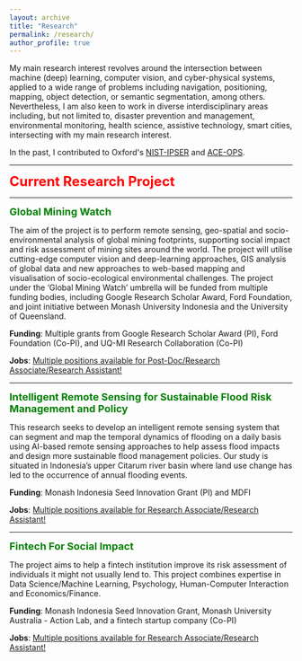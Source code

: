 ```yaml
---
layout: archive
title: "Research"
permalink: /research/
author_profile: true
---
```


My main research interest revolves around the intersection between machine (deep) learning, computer vision, and cyber-physical systems, applied to a wide range of problems including navigation, positioning, mapping, object detection, or semantic segmentation, among others. Nevertheless, I am also keen to work in diverse interdisciplinary areas including, but not limited to, disaster prevention and management, environmental monitoring, health science, assistive technology, smart cities, intersecting with my main research interest.

In the past, I contributed to Oxford's [NIST-IPSER](https://www.cs.ox.ac.uk/projects/LBSemergresp/) and [ACE-OPS](https://www.cs.ox.ac.uk/projects/ACE-OPS/).

-----

<font size="5" color="red"><b>Current Research Project</b></font>

-----

<font size="4" color="green"><b>Global Mining Watch</b></font>

The aim of the project is to perform remote sensing, geo-spatial and socio-environmental analysis of global mining footprints, supporting social impact and risk assessment of mining sites around the world. The project will utilise cutting-edge computer vision and deep-learning approaches, GIS analysis of global data and new approaches to web-based mapping and visualisation of socio-ecological environmental challenges. The project under the ‘Global Mining Watch’ umbrella will be funded from multiple funding bodies, including Google Research Scholar Award, Ford Foundation, and joint initiative between Monash University Indonesia and the University of Queensland.
 
**Funding**: Multiple grants from Google Research Scholar Award (PI), Ford Foundation (Co-PI), and UQ-MI Research Collaboration (Co-PI)

**Jobs**: [Multiple positions available for Post-Doc/Research Associate/Research Assistant!](https://risqiutama.github.io/publication/opening_ra_mining_2022)

-----

<font size="4" color="green"><b>Intelligent Remote Sensing for Sustainable Flood Risk Management and Policy</b></font>

This research seeks to develop an intelligent remote sensing system that can segment and map the temporal dynamics of flooding on a daily basis using AI-based remote sensing approaches to help assess flood impacts and design more sustainable flood management policies. Our study is situated in Indonesia’s upper Citarum river basin where land use change has led to the occurrence of annual flooding events.

**Funding**: Monash Indonesia Seed Innovation Grant (PI) and MDFI

**Jobs**: [Multiple positions available for Research Associate/Research Assistant!](https://risqiutama.github.io/publication/opening_ra_citarum_2022) 

-----

<font size="4" color="green"><b>Fintech For Social Impact</b></font>

The project aims to help a fintech institution improve its risk assessment of individuals it might not usually lend to. This project combines expertise in Data Science/Machine Learning, Psychology, Human-Computer Interaction and Economics/Finance.

**Funding**: Monash Indonesia Seed Innovation Grant, Monash University Australia - Action Lab, and a fintech startup company (Co-PI)

**Jobs**: [Multiple positions available for Research Associate/Research Assistant!](https://risqiutama.github.io/publication/opening_ra_fintech_2022)
